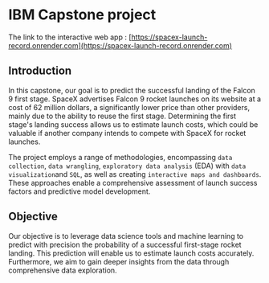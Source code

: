 # IBM Capstone project
The link to the interactive web app : [https://spacex-launch-record.onrender.com](https://spacex-launch-record.onrender.com)
## Introduction
In this capstone, our goal is to predict the successful landing of the Falcon 9 first stage. SpaceX advertises Falcon 9 rocket launches on its website at a cost of 62 million dollars, a significantly lower price than other providers, mainly due to the ability to reuse the first stage. Determining the first stage's landing success allows us to estimate launch costs, which could be valuable if another company intends to compete with SpaceX for rocket launches.

The project employs a range of methodologies, encompassing `data collection`, `data wrangling`, `exploratory data analysis` (EDA) with `data visualization`and `SQL`, as well as creating `interactive maps and dashboards`. These approaches enable a comprehensive assessment of launch success factors and predictive model development.

## Objective

Our objective is to leverage data science tools and machine learning to predict with precision the probability of a successful first-stage rocket landing. This prediction will enable us to estimate launch costs accurately. Furthermore, we aim to gain deeper insights from the data through comprehensive data exploration.

